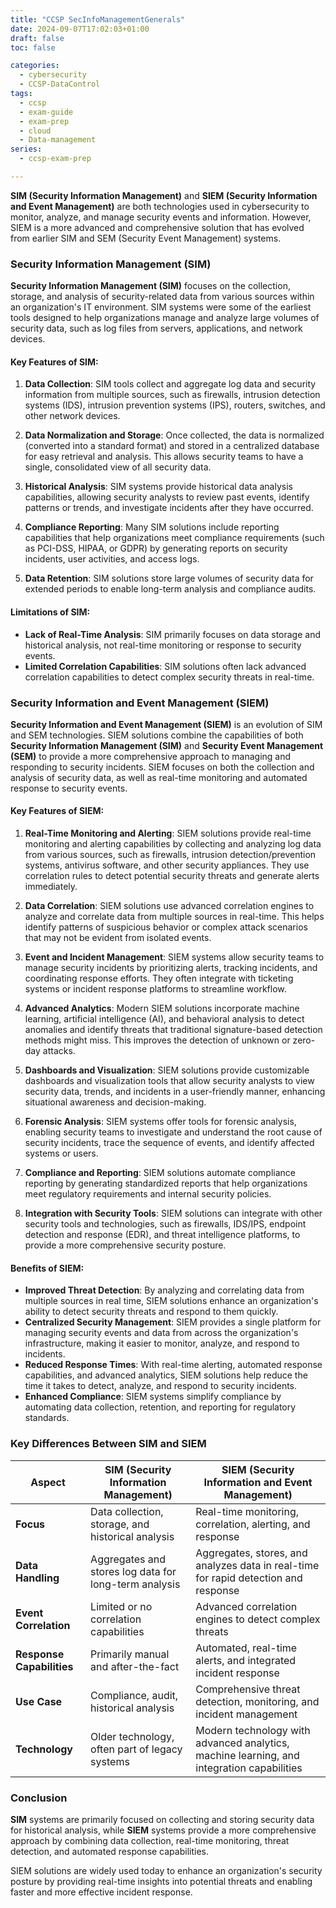 ```yaml
---
title: "CCSP SecInfoManagementGenerals" 
date: 2024-09-07T17:02:03+01:00 
draft: false 
toc: false 

categories:
  - cybersecurity
  - CCSP-DataControl
tags:
  - ccsp
  - exam-guide
  - exam-prep
  - cloud
  - Data-management
series:
  - ccsp-exam-prep

---
```


**SIM (Security Information Management)** and **SIEM (Security Information and Event Management)** are both technologies used in cybersecurity to monitor, analyze, and manage security events and information. However, SIEM is a more advanced and comprehensive solution that has evolved from earlier SIM and SEM (Security Event Management) systems. 

### Security Information Management (SIM)

**Security Information Management (SIM)** focuses on the collection, storage, and analysis of security-related data from various sources within an organization's IT environment. SIM systems were some of the earliest tools designed to help organizations manage and analyze large volumes of security data, such as log files from servers, applications, and network devices.

#### Key Features of SIM:

1. **Data Collection**: SIM tools collect and aggregate log data and security information from multiple sources, such as firewalls, intrusion detection systems (IDS), intrusion prevention systems (IPS), routers, switches, and other network devices.
   
2. **Data Normalization and Storage**: Once collected, the data is normalized (converted into a standard format) and stored in a centralized database for easy retrieval and analysis. This allows security teams to have a single, consolidated view of all security data.

3. **Historical Analysis**: SIM systems provide historical data analysis capabilities, allowing security analysts to review past events, identify patterns or trends, and investigate incidents after they have occurred.

4. **Compliance Reporting**: Many SIM solutions include reporting capabilities that help organizations meet compliance requirements (such as PCI-DSS, HIPAA, or GDPR) by generating reports on security incidents, user activities, and access logs.

5. **Data Retention**: SIM solutions store large volumes of security data for extended periods to enable long-term analysis and compliance audits.

#### Limitations of SIM:

- **Lack of Real-Time Analysis**: SIM primarily focuses on data storage and historical analysis, not real-time monitoring or response to security events.
- **Limited Correlation Capabilities**: SIM solutions often lack advanced correlation capabilities to detect complex security threats in real-time.

### Security Information and Event Management (SIEM)

**Security Information and Event Management (SIEM)** is an evolution of SIM and SEM technologies. SIEM solutions combine the capabilities of both **Security Information Management (SIM)** and **Security Event Management (SEM)** to provide a more comprehensive approach to managing and responding to security incidents. SIEM focuses on both the collection and analysis of security data, as well as real-time monitoring and automated response to security events.

#### Key Features of SIEM:

1. **Real-Time Monitoring and Alerting**: SIEM solutions provide real-time monitoring and alerting capabilities by collecting and analyzing log data from various sources, such as firewalls, intrusion detection/prevention systems, antivirus software, and other security appliances. They use correlation rules to detect potential security threats and generate alerts immediately.

2. **Data Correlation**: SIEM solutions use advanced correlation engines to analyze and correlate data from multiple sources in real-time. This helps identify patterns of suspicious behavior or complex attack scenarios that may not be evident from isolated events.

3. **Event and Incident Management**: SIEM systems allow security teams to manage security incidents by prioritizing alerts, tracking incidents, and coordinating response efforts. They often integrate with ticketing systems or incident response platforms to streamline workflow.

4. **Advanced Analytics**: Modern SIEM solutions incorporate machine learning, artificial intelligence (AI), and behavioral analysis to detect anomalies and identify threats that traditional signature-based detection methods might miss. This improves the detection of unknown or zero-day attacks.

5. **Dashboards and Visualization**: SIEM solutions provide customizable dashboards and visualization tools that allow security analysts to view security data, trends, and incidents in a user-friendly manner, enhancing situational awareness and decision-making.

6. **Forensic Analysis**: SIEM systems offer tools for forensic analysis, enabling security teams to investigate and understand the root cause of security incidents, trace the sequence of events, and identify affected systems or users.

7. **Compliance and Reporting**: SIEM solutions automate compliance reporting by generating standardized reports that help organizations meet regulatory requirements and internal security policies.

8. **Integration with Security Tools**: SIEM solutions can integrate with other security tools and technologies, such as firewalls, IDS/IPS, endpoint detection and response (EDR), and threat intelligence platforms, to provide a more comprehensive security posture.

#### Benefits of SIEM:

- **Improved Threat Detection**: By analyzing and correlating data from multiple sources in real time, SIEM solutions enhance an organization's ability to detect security threats and respond to them quickly.
- **Centralized Security Management**: SIEM provides a single platform for managing security events and data from across the organization's infrastructure, making it easier to monitor, analyze, and respond to incidents.
- **Reduced Response Times**: With real-time alerting, automated response capabilities, and advanced analytics, SIEM solutions help reduce the time it takes to detect, analyze, and respond to security incidents.
- **Enhanced Compliance**: SIEM systems simplify compliance by automating data collection, retention, and reporting for regulatory standards.

### Key Differences Between SIM and SIEM

| Aspect                      | SIM (Security Information Management)                   | SIEM (Security Information and Event Management)            |
|-----------------------------|---------------------------------------------------------|-------------------------------------------------------------|
| **Focus**                   | Data collection, storage, and historical analysis       | Real-time monitoring, correlation, alerting, and response    |
| **Data Handling**           | Aggregates and stores log data for long-term analysis    | Aggregates, stores, and analyzes data in real-time for rapid detection and response |
| **Event Correlation**       | Limited or no correlation capabilities                   | Advanced correlation engines to detect complex threats       |
| **Response Capabilities**   | Primarily manual and after-the-fact                      | Automated, real-time alerts, and integrated incident response|
| **Use Case**                | Compliance, audit, historical analysis                   | Comprehensive threat detection, monitoring, and incident management|
| **Technology**              | Older technology, often part of legacy systems           | Modern technology with advanced analytics, machine learning, and integration capabilities|

### Conclusion

**SIM** systems are primarily focused on collecting and storing security data for historical analysis, while **SIEM** systems provide a more comprehensive approach by combining data collection, real-time monitoring, threat detection, and automated response capabilities. 

SIEM solutions are widely used today to enhance an organization's security posture by providing real-time insights into potential threats and enabling faster and more effective incident response.

